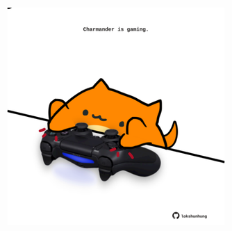 <!-- built at 03/05/2021, 13:17:12 UTC -->
<p align="center">
  <img width="500" height="500" src="./ReadmeImage.svg">
</p>
